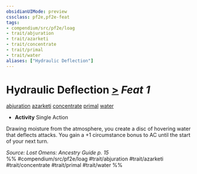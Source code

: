 ```yaml
---
obsidianUIMode: preview
cssclass: pf2e,pf2e-feat
tags:
- compendium/src/pf2e/loag
- trait/abjuration
- trait/azarketi
- trait/concentrate
- trait/primal
- trait/water
aliases: ["Hydraulic Deflection"]
---
```

# Hydraulic Deflection  [>](../../Rules/core-rulebook/chapter-9-playing-the-game.md#Actions "Single Action") *Feat 1*  
[abjuration](../../Rules/traits/abjuration.md)  [azarketi](../../Rules/traits/azarketi-loag.md)  [concentrate](../../Rules/traits/concentrate.md)  [primal](../../Rules/traits/primal.md)  [water](../../Rules/traits/water.md)  

- **Activity** Single Action

Drawing moisture from the atmosphere, you create a disc of hovering water that deflects attacks. You gain a +1 circumstance bonus to AC until the start of your next turn.

*Source: Lost Omens: Ancestry Guide p. 15*  
%% #compendium/src/pf2e/loag #trait/abjuration #trait/azarketi #trait/concentrate #trait/primal #trait/water %%